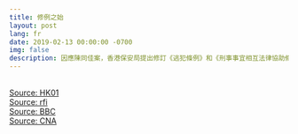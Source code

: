 ```yaml
---
title: 修例之始
layout: post
lang: fr
date: 2019-02-13 00:00:00 -0700
img: false
description: 因應陳同佳案，香港保安局提出修訂《逃犯條例》和《刑事事宜相互法律協助條例》以堵住無引渡安排的漏洞
---
```


<br>[Source: HK01](https://www.hk01.com/%E7%AA%81%E7%99%BC/294586/%E4%BF%AE%E4%BE%8B%E4%BA%A4%E9%80%83%E7%8A%AF-%E7%A7%BB%E4%BA%A4%E7%AF%84%E5%9C%8D%E6%B6%8946%E9%87%8D%E7%BD%AA-%E7%B6%81%E6%9E%B6-%E9%80%83%E7%A8%85-%E9%87%8D%E5%A9%9A%E5%8F%AF%E7%A7%BB%E4%BA%A4%E5%85%A7%E5%9C%B0)
<br>[Source: rfi](http://cn.rfi.fr/%E4%B8%AD%E5%9B%BD/20190213-%E9%A6%99%E6%B8%AF%E4%BF%AE%E4%BE%8B%E5%AE%B9%E8%AE%B8%E4%B8%A4%E5%B2%B8%E6%94%BF%E5%BA%9C%E5%8D%95%E6%AC%A1%E5%BC%95%E6%B8%A1%E7%96%91%E7%8A%AF-%E6%81%90%E4%B8%BA%E9%80%81%E6%B8%AF%E4%BA%BA%E5%85%A5%E4%B8%AD%E5%9B%BD%E8%99%8E%E5%8F%A3%E5%BC%80%E7%BC%BA%E5%8F%A3)
<br>[Source: BBC](https://www.bbc.com/zhongwen/trad/chinese-news-47222797)
<br>[Source: CNA](https://www.cna.com.tw/news/asoc/201902130243.aspx)